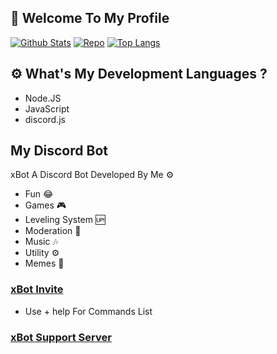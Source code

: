 ## 👑 Welcome To My Profile
[![Github Stats](https://github-readme-stats.vercel.app/api?username=xStevenZero&count_private=true&theme=great-gatsby&count_private=true&show_icons=true&include_all_commits=true)](https://github.com/xStevenZero)
[![Repo](https://github-readme-stats.vercel.app/api/pin/?username=xStevenZero&repo=xMusic&theme=great-gatsby&show_owner=true)](https://github.com/xStevenZero/xMusic)
[![Top Langs](https://github-readme-stats.vercel.app/api/top-langs/?username=xStevenZero&layout=compact&theme=great-gatsby)](https://github.com/xStevenZero)
## ⚙️ What's My Development Languages ?
- Node.JS
- JavaScript
- discord.js
## My Discord Bot 
 xBot A Discord Bot Developed By Me ⚙️
- Fun 😂
- Games 🎮
- Leveling System 🆙
- Moderation 🔧
- Music 🎶
- Utility ⚙️
- Memes 🐸
### [xBot Invite](https://discordbotlist.com/bots/xbot-4907)
- Use + help For Commands List
### [xBot Support Server](https://discord.gg/RUppxMCWfe)
